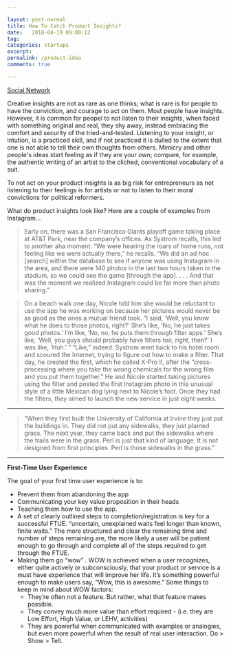 ```yaml
---

layout: post-normal
title: How To Catch Product Insights?
date:   2018-04-19 09:00:12
tag: 
categories: startups
excerpt: 
permalink: /product-idea
comments: true

---
```



[Social Network](https://www.youtube.com/watch?v=UdjGiIn9HMM)


Creative insights are not as rare as one thinks; what is rare is for people to have the conviction, and courage to act on them. Most people have insights. However, it is common for peopel to not listen to their insights, when faced with something original and real, they shy away, instead embracing the comfort and security of the tried-and-tested. Listening to your insight, or intution, is a practiced skill, and if not practiced it is dulled to the extent that one is not able to tell their own thoughts from others. Mimicry and other people's ideas start feeling as if they are your own; compare, for example, the authentic writing of an artist to the cliched, conventional vocabulary of a suit.

To not act on your product insights is as big risk for entrepreneurs as not listening to their feelings is for artists or not to listen to their moral convictions for political reformers. 

What do product insights look like? Here are a couple of examples from Instagram...


> Early on, there was a San Francisco Giants playoff game taking place at AT&T Park, near the company’s offices. As Systrom recalls, this led to another aha moment: “We were hearing the roars of home runs, not feeling like we were actually there,” he recalls. “We did an ad hoc [search] within the database to see if anyone was using Instagram in the area, and there were 140 photos in the last two hours taken in the stadium, so we could see the game [through the app]. . . . And that was the moment we realized Instagram could be far more than photo sharing.”


> On a beach walk one day, Nicole told him she would be reluctant to use the app he was working on because her pictures would never be as good as the ones a mutual friend took. “I said, ‘Well, you know what he does to those photos, right?’ She’s like, ‘No, he just takes good photos.’ I’m like, ‘No, no, he puts them through filter apps.’ She’s like, ‘Well, you guys should probably have filters too, right, then?’ I was like, ‘Huh.’ ” “Like,” indeed. Systrom went back to his hotel room and scoured the Internet, trying to figure out how to make a filter. That day, he created the first, which he called X-Pro II, after the “cross-processing where you take the wrong chemicals for the wrong film and you put them together.” He and Nicole started taking pictures using the filter and posted the first Instagram photo in this unusual style of a little Mexican dog lying next to Nicole’s foot. Once they had the filters, they aimed to launch the new service in just eight weeks.


----

> “When they first built the University of California at Irvine they just put the buildings in. They did not put any sidewalks, they just planted grass. The next year, they came back and put the sidewalks where the trails were in the grass. Perl is just that kind of language. It is not designed from first principles. Perl is those sidewalks in the grass.”



----

**First-Time User Experience**

The goal of your first time user experience is to:

* Prevent them from abandoning the app
* Communicating your key value proposition in their heads
* Teaching them how to use the app. 
* A set of clearly outlined steps to completion/registration is key for a successful FTUE. “uncertain, unexplained waits feel longer than known, finite waits.”  The more structured and clear the remaining time and number of steps remaining are, the more likely a user will be patient enough to go through and complete all of the steps required to get through the FTUE.
* Making them go “wow” . WOW is achieved when a user recognizes, either quite actively or subconsciously, that your product or service is a must have experience that will improve her life. It’s something powerful enough to make users say, “Wow, this is awesome.” Some things to keep in mind about WOW factors: 
    * They’re often not a feature. But rather, what that feature makes possible.
    * They convey much more value than effort required - (i.e. they are Low Effort, High Value, or LEHV, activities)
    * They are powerful when communicated with examples or analogies, but even more powerful when the result of real user interaction. Do > Show > Tell.







